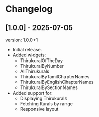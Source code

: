 # Changelog

## [1.0.0] - 2025-07-05
version: 1.0.0+1


- Initial release.
- Added widgets:
    - ThirukuralOfTheDay
    - ThirukuralByNumber
    - AllThirukurals
    - ThirukuralByTamilChapterNames
    - ThirukuralByEnglishChapterNames
    - ThirukuralBySectionNames
- Added support for:
    - Displaying Thirukurals
    - Fetching Kurals by range
    - Responsive layout

